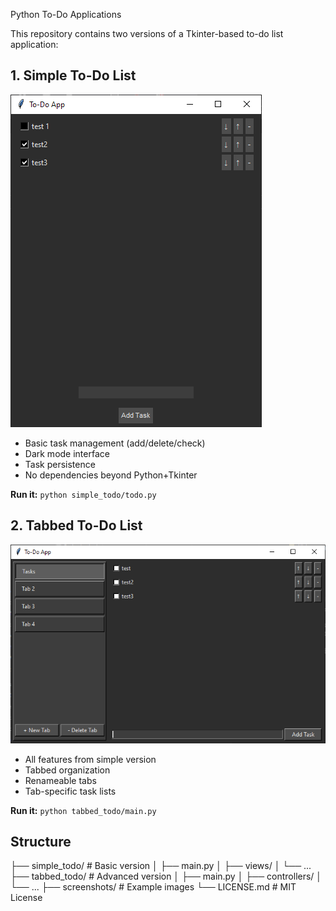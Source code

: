  Python To-Do Applications

This repository contains two versions of a Tkinter-based to-do list application:

## 1. Simple To-Do List
![Simple Version Screenshot](screenshots/2Kauxgb8wO.png)

- Basic task management (add/delete/check)
- Dark mode interface
- Task persistence
- No dependencies beyond Python+Tkinter

**Run it:** `python simple_todo/todo.py`

## 2. Tabbed To-Do List 
![Tabbed Version Screenshot](screenshots/UvblofQvBe.png)

- All features from simple version
- Tabbed organization
- Renameable tabs
- Tab-specific task lists

**Run it:** `python tabbed_todo/main.py`

## Structure
├── simple_todo/ # Basic version
│ ├── main.py
│ ├── views/
│ └── ...
├── tabbed_todo/ # Advanced version
│ ├── main.py
│ ├── controllers/
│ └── ...
├── screenshots/ # Example images
└── LICENSE.md # MIT License
